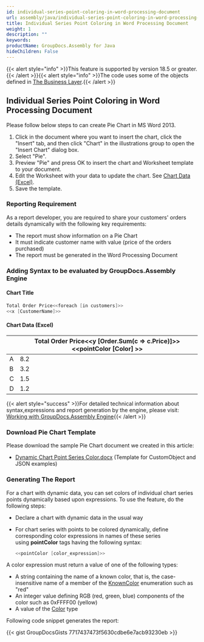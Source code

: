 ```yaml
---
id: individual-series-point-coloring-in-word-processing-document
url: assembly/java/individual-series-point-coloring-in-word-processing-document
title: Individual Series Point Coloring in Word Processing Document
weight: 1
description: ""
keywords: 
productName: GroupDocs.Assembly for Java
hideChildren: False
---
```

{{< alert style="info" >}}This feature is supported by version 18.5 or greater.{{< /alert >}}{{< alert style="info" >}}The code uses some of the objects defined in [The Business Layer](https://docs.groupdocs.com/assembly/java/the-business-layer/).{{< /alert >}}

## Individual Series Point Coloring in Word Processing Document

Please follow below steps to can create Pie Chart in MS Word 2013.

1.  Click in the document where you want to insert the chart, click the "Insert" tab, and then click "Chart" in the illustrations group to open the "Insert Chart" dialog box.
2.  Select "Pie".
3.  Preview "Pie" and press OK to insert the chart and Worksheet template to your document.
4.  Edit the Worksheet with your data to update the chart. See [Chart Data (Excel)](https://docs.groupdocs.com/assembly/java/individual-series-point-coloring-in-word-processing-document/#adding-syntax-to-be-evaluated-by-groupdocsassembly-engine).
5.  Save the template.

### Reporting Requirement

As a report developer, you are required to share your customers' orders details dynamically with the following key requirements:

*   The report must show information on a Pie Chart
*   It must indicate customer name with value (price of the orders purchased)
*   The report must be generated in the Word Processing Document

### Adding Syntax to be evaluated by GroupDocs.Assembly Engine

#### Chart Title

```java
Total Order Price<<foreach [in customers]>>
<<x [CustomerName]>>
```

#### Chart Data (Excel)

|   | Total Order Price<<y [Order.Sum(c => c.Price)]>><<pointColor [Color] >> |
| --- | --- |
| A | 8.2 |
| B | 3.2 |
| C | 1.5 |
| D | 1.2 |

{{< alert style="success" >}}For detailed technical information about syntax,expressions and report generation by the engine, please visit: [Working with GroupDocs.Assembly Engine](https://docs.groupdocs.com/assembly/java/working-with-groupdocs-assembly-engine/){{< /alert >}}

### Download Pie Chart Template

Please download the sample Pie Chart document we created in this article:

*   [Dynamic Chart Point Series Color.docx](https://github.com/groupdocs-assembly/GroupDocs.Assembly-for-Java/blob/master/Examples/GroupDocs.Assembly.Examples.Java/Data/Storage/Word%20Templates/Dynamic%20Chart%20Point%20Series%20Color.docx) (Template for CustomObject and JSON examples) 

### Generating The Report

For a chart with dynamic data, you can set colors of individual chart series points dynamically based upon expressions. To use the feature, do the following steps:

*   Declare a chart with dynamic data in the usual way
*   For chart series with points to be colored dynamically, define corresponding color expressions in names of these series using **pointColor** tags having the following syntax:
  
    ```java
    <<pointColor [color_expression]>>
    ```
    

A color expression must return a value of one of the following types:

*   A string containing the name of a known color, that is, the case-insensitive name of a member of the [KnownColor](https://msdn.microsoft.com/en-us/library/system.drawing.knowncolor(v=vs.110).aspx) enumeration such as "red"
*   An integer value defining RGB (red, green, blue) components of the color such as 0xFFFF00 (yellow)
*   A value of the [Color](http://msdn.microsoft.com/en-us/library/system.drawing.color(v=vs.110).aspx) type

Following code snippet generates the report:

{{< gist GroupDocsGists 7717437473f5630cdbe6e7acb93230eb >}}


